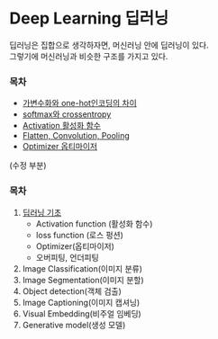 # Deep Learning 딥러닝  
딥러닝은 집합으로 생각하자면, 머신러닝 안에 딥러닝이 있다.  
그렇기에 머신러닝과 비슷한 구조를 가지고 있다.  

### 목차
- [가변수화와 one-hot인코딩의 차이](./mdFiles/dummies_and_onehot.md)  
- [softmax와 crossentropy](./mdFiles/softmax_and_crossentropy.md)  
- [Activation 활성화 함수](./mdFiles/activation.md)  
- [Flatten, Convolution, Pooling](./mdFiles/Flatten_Convolution_Pooling.md)  
- [Optimizer 옵티마이저](./mdFiles/optimizer.md)  

(수정 부분)
### 목차  
1. [딥러닝 기초](./mdFiles/1.basic_deeplearning.md)
    - Activation function (활성화 함수)
    - loss function (로스 펑션)
    - Optimizer(옵티마이저)
    - 오버피팅, 언더피팅
2. Image Classification(이미지 분류)
3. Image Segmentation(이미지 분할)
4. Object detection(객체 검출)
5. Image Captioning(이미지 캡셔닝)
6. Visual Embedding(비주얼 임베딩)
7. Generative model(생성 모델)  
